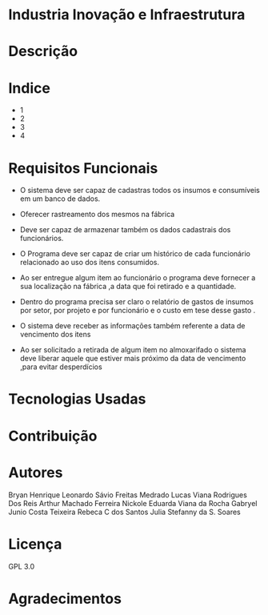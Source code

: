# Industria Inovação e Infraestrutura
# Descrição



# Indice
* 1
* 2
* 3
* 4

# Requisitos Funcionais

* O sistema deve ser capaz de cadastras todos os insumos e consumíveis em um banco de dados.

* Oferecer rastreamento dos mesmos na fábrica 

* Deve ser capaz de armazenar também os dados cadastrais dos funcionários.

* O Programa deve ser capaz de criar um histórico de cada funcionário relacionado ao uso dos itens consumidos.

* Ao ser entregue algum item  ao funcionário o programa deve fornecer a sua localização na fábrica ,a data que foi retirado e a quantidade.

* Dentro do programa precisa ser claro o relatório de gastos de insumos por setor, por projeto e por funcionário e o custo em tese desse gasto .

* O sistema deve receber as informações também referente a data de vencimento dos itens 

* Ao ser solicitado a retirada de algum item no almoxarifado o sistema deve liberar aquele que estiver mais próximo da data de vencimento ,para evitar desperdícios

# Tecnologias Usadas


# Contribuição



# Autores
Bryan Henrique
Leonardo Sávio Freitas Medrado
Lucas Viana Rodrigues Dos Reis
Arthur Machado Ferreira
Nickole  Eduarda Viana da Rocha
Gabryel Junio Costa Teixeira
Rebeca C dos Santos
Julia Stefanny da S. Soares

# Licença
GPL 3.0

# Agradecimentos

